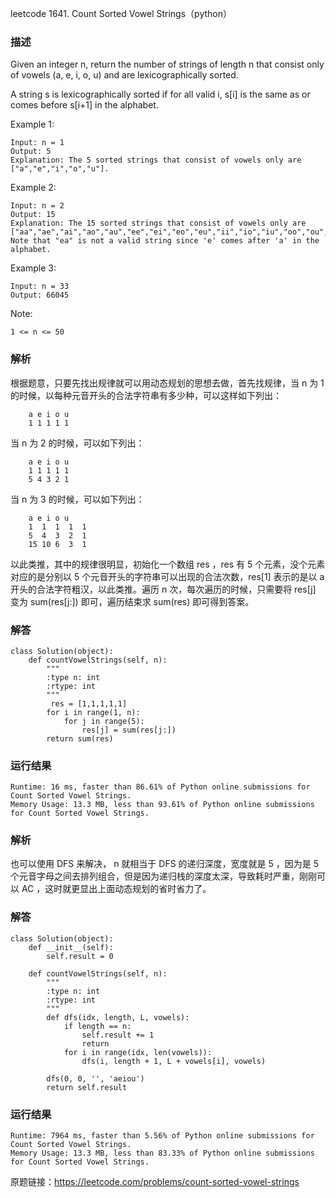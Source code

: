leetcode  1641. Count Sorted Vowel Strings（python）

### 描述


Given an integer n, return the number of strings of length n that consist only of vowels (a, e, i, o, u) and are lexicographically sorted.

A string s is lexicographically sorted if for all valid i, s[i] is the same as or comes before s[i+1] in the alphabet.




Example 1:

	Input: n = 1
	Output: 5
	Explanation: The 5 sorted strings that consist of vowels only are ["a","e","i","o","u"].	
	
Example 2:

	Input: n = 2
	Output: 15
	Explanation: The 15 sorted strings that consist of vowels only are
	["aa","ae","ai","ao","au","ee","ei","eo","eu","ii","io","iu","oo","ou","uu"].
	Note that "ea" is not a valid string since 'e' comes after 'a' in the alphabet.

Example 3:

	Input: n = 33
	Output: 66045



Note:

	1 <= n <= 50 

### 解析

根据题意，只要先找出规律就可以用动态规划的思想去做，首先找规律，当 n 为 1 的时候，以每种元音开头的合法字符串有多少种，可以这样如下列出：

		a e i o u
		1 1 1 1 1
		
当 n 为 2 的时候，可以如下列出：

		a e i o u
		1 1 1 1 1
		5 4 3 2 1
	
当 n 为 3 的时候，可以如下列出：

		a e i o u
		1  1  1  1  1
		5  4  3  2  1
		15 10 6  3  1
		
以此类推，其中的规律很明显，初始化一个数组 res ，res 有 5 个元素，没个元素对应的是分别以 5 个元音开头的字符串可以出现的合法次数，res[1] 表示的是以 a 开头的合法字符粗汉，以此类推。遍历 n 次，每次遍历的时候，只需要将 res[j] 变为 sum(res[j:]) 即可，遍历结束求 sum(res) 即可得到答案。

### 解答
				
	class Solution(object):
	    def countVowelStrings(self, n):
	        """
	        :type n: int
	        :rtype: int
	        """
        	 res = [1,1,1,1,1]
		    for i in range(1, n):
		        for j in range(5):
		            res[j] = sum(res[j:])
		    return sum(res)
            	      
			
### 运行结果

	Runtime: 16 ms, faster than 86.61% of Python online submissions for Count Sorted Vowel Strings.
	Memory Usage: 13.3 MB, less than 93.61% of Python online submissions for Count Sorted Vowel Strings.

### 解析

也可以使用 DFS 来解决， n 就相当于 DFS 的递归深度，宽度就是 5 ，因为是 5 个元音字母之间去排列组合，但是因为递归栈的深度太深，导致耗时严重，刚刚可以 AC ，这时就更显出上面动态规划的省时省力了。

### 解答

	class Solution(object):
	    def __init__(self):
	        self.result = 0
	    
	    def countVowelStrings(self, n):
	        """
	        :type n: int
	        :rtype: int
	        """
	        def dfs(idx, length, L, vowels):
	            if length == n:
	                self.result += 1
	                return
	            for i in range(idx, len(vowels)):
	                dfs(i, length + 1, L + vowels[i], vowels)
	
	        dfs(0, 0, '', 'aeiou')
	        return self.result
### 运行结果

	Runtime: 7964 ms, faster than 5.56% of Python online submissions for Count Sorted Vowel Strings.
	Memory Usage: 13.3 MB, less than 83.33% of Python online submissions for Count Sorted Vowel Strings.

原题链接：https://leetcode.com/problems/count-sorted-vowel-strings

